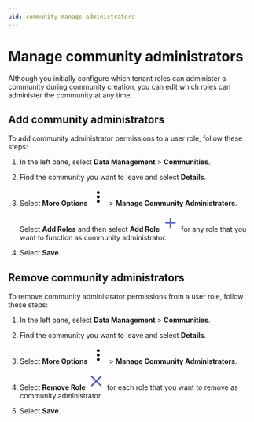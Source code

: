 ```yaml
---
uid: community-manage-administrators
---
```


# Manage community administrators

Although you initially configure which tenant roles can administer a community during community creation, you can edit which roles can administer the community at any time.

## Add community administrators

To add community administrator permissions to a user role, follow these steps:

1. In the left pane, select **Data Management** > **Communities**.

1. Find the community you want to leave and select **Details**.

1. Select **More Options** ![More Options](../_icons/dots-vertical.svg) > **Manage Community Administrators**.

    Select **Add Roles** and then select **Add Role** ![add role](../_icons/plus-thick-alt.svg) for any role that you want to function as community administrator. 

1. Select **Save**.

## Remove community administrators

To remove community administrator permissions from a user role, follow these steps:

1. In the left pane, select **Data Management** > **Communities**.

1. Find the community you want to leave and select **Details**.

1. Select **More Options** ![More Options](../_icons/dots-vertical.svg) > **Manage Community Administrators**.

1. Select **Remove Role** ![Remove Role](../_icons/remove-object.svg) for each role that you want to remove as community administrator. 

1. Select **Save**.